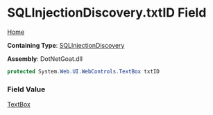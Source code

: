 # SQLInjectionDiscovery\.txtID Field

[Home](../../../../../README.md)

**Containing Type**: [SQLInjectionDiscovery](../README.md)

**Assembly**: DotNetGoat\.dll

```csharp
protected System.Web.UI.WebControls.TextBox txtID
```

### Field Value

[TextBox](https://docs.microsoft.com/en-us/dotnet/api/system.web.ui.webcontrols.textbox)

